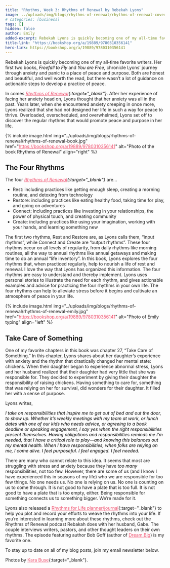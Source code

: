 ```yaml
---
title: "Rhythms, Week 3: Rhythms of Renewal by Rebekah Lyons"
image: ../uploads/img/blogs/rhythms-of-renewal/rhythms-of-renewal-cover.jpg
# categories: [business]
tags: []
hidden: false
author: Emily
added-excerpt: Rebekah Lyons is quickly becoming one of my all-time favorite writers. Her first two books, Freefall to Fly and You are Free, chronicle Lyons’ journey through anxiety and panic to a place of peace and purpose. Both are honest and beautiful, and well worth the read, but there wasn’t a lot of guidance on actionable steps to develop a practice of peace.
title-link: "https://bookshop.org/a/19889/9780310356141"
hero-link: https://bookshop.org/a/19889/9780310356141
---
```


<style> em {color: black;} p a {color: #f0506e;}</style>

Rebekah Lyons is quickly becoming one of my all-time favorite writers. Her first two books, _Freefall to Fly_ and _You are Free_, chronicle Lyons’ journey through anxiety and panic to a place of peace and purpose. Both are honest and beautiful, and well worth the read, but there wasn’t a lot of guidance on actionable steps to develop a practice of peace.

In comes _[Rhythms of Renewal](https://bookshop.org/a/19889/9780310356141){:target="\_blank"}_. After her experience of facing her anxiety head on, Lyons thought that her anxiety was all in the past. Years later, when she encountered anxiety creeping in once more, Lyons realized that she had not designed her life in such a way for peace to thrive. Overloaded, overscheduled, and overwhelmed, Lyons set off to discover the regular rhythms that would promote peace and purpose in her life.

{% include image.html img="../uploads/img/blogs/rhythms-of-renewal/rhythms-of-renewal-book.jpg" href="https://bookshop.org/a/19889/9780310356141" alt="Photo of the book Rhythms of Renewal" align="right" %}

## The Four Rhythms

The four _[Rhythms of Renewal](https://bookshop.org/a/19889/9780310356141){:target="\_blank"}_ are…

- Rest: including practices like getting enough sleep, creating a morning routine, and detoxing from technology
- Restore: including practices like eating healthy food, taking time for play, and going on adventures
- Connect: including practices like investing in your relationships, the power of physical touch, and creating community
- Create: including practices like using your imagination, working with your hands, and learning something new

The first two rhythms, Rest and Restore are, as Lyons calls them, “input rhythms”, while Connect and Create are “output rhythms”. These four rhythms occur on all levels of regularity, from daily rhythms like morning routines, all the way to annual rhythms like annual getaways and making time to do an annual “life inventory”. In this book, Lyons explores the four rhythms that, when practiced regularly, help to nourish a life of rest and renewal. I love the way that Lyons has organized this information. The four rhythms are easy to understand and thereby implement. Lyons uses personal stories to illustrate the need for each rhythm, and gives actionable examples and advice for practicing the four rhythms in your own life. The four rhythms can help to alleviate stress before it begins and cultivate an atmosphere of peace in your life.

{% include image.html img="../uploads/img/blogs/rhythms-of-renewal/rhythms-of-renewal-emily.jpg" href="https://bookshop.org/a/19889/9780310356141" alt="Photo of Emily typing" align="left" %}

## Take Care of Something

One of my favorite chapters in this book was chapter 27, “Take Care of Something.” In this chapter, Lyons shares about her daughter’s experience with anxiety and the rhythm that drastically changed her mental state: chickens. When their daughter began to experience abnormal stress, Lyons and her husband realized that their daughter had very little that she was responsible for. They decided to experiment by giving their daughter the responsibility of raising chickens. Having something to care for, something that was relying on her for survival, did wonders for their daughter. It filled her with a sense of purpose.

Lyons writes,

_I take on responsibilities that inspire me to get out of bed and out the door, to show up. Whether it’s weekly meetings with my team at work, or lunch dates with one of our kids who needs advice, or agreeing to a book deadline or speaking engagement, I say yes when the right responsibilities present themselves. Having obligations and responsibilities reminds me I’m needed, that I have a critical role to play—and knowing this balances out my mental health. When I have responsibilities, when folks are relying on me, I come alive. I feel purposeful. I feel engaged. I feel needed._

There are many who cannot relate to this idea. It seems that most are struggling with stress and anxiety because they have _too many_ responsibilities, not too few. However, there are some of us (and I know I have experienced this in seasons of my life) who we are responsible for too few things. No one needs us. No one is relying on us. No one is counting on us to come through. It is not good to have a plate that is too full. It is not good to have a plate that is too empty, either. Being responsible for something connects us to something bigger. We’re made for it.

Lyons also released a [Rhythms for Life planner/journal](https://bookshop.org/a/19889/9780310361169){:target="\_blank"} to help you plot and record your efforts to weave the rhythms into your life. If you’re interested in learning more about these rhythms, check out the Rhythms of Renewal podcast Rebakah does with her husband, Gabe. The couple interviews writers, pastors, and other thought leaders on their own rhythms. The episode featuring author Bob Goff (author of [Dream Big](https://project-emily.com/dream-big/)) is my favorite one.

To stay up to date on all of my blog posts, join my email newsletter below.

Photos by [Kara Buse](https://wyldroots.com/){:target="\_blank"}.
